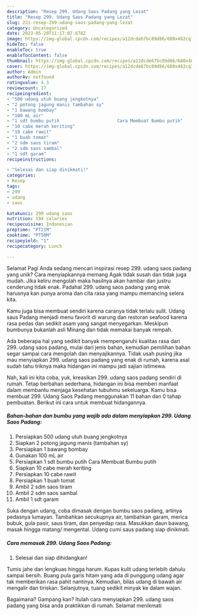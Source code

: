```yaml
---
description: "Resep 299. Udang Saos Padang yang Lezat"
title: "Resep 299. Udang Saos Padang yang Lezat"
slug: 221-resep-299-udang-saos-padang-yang-lezat
category: Uncategorized
date: 2023-05-20T11:17:07.678Z
image: https://img-global.cpcdn.com/recipes/a12dcde67bc89d86/680x482cq70/299-udang-saos-padang-foto-resep-utama.jpg
hideToc: false
enableToc: true
enableTocContent: false
thumbnail: https://img-global.cpcdn.com/recipes/a12dcde67bc89d86/680x482cq70/299-udang-saos-padang-foto-resep-utama.jpg
cover: https://img-global.cpcdn.com/recipes/a12dcde67bc89d86/680x482cq70/299-udang-saos-padang-foto-resep-utama.jpg
author: Admin
authorAv: notfound
ratingvalue: 4.3
reviewcount: 17
recipeingredient:
- "500 udang utuh buang jengkotnya"
- "2 potong jagung manis tambahan sy"
- "1 bawang bombay"
- "100 mL air"
- "1 sdt bumbu putih                      Cara Membuat Bumbu putih"
- "10 cabe merah keriting"
- "10 cabe rawit"
- "1 buah tomat"
- "2 sdm saos tiram"
- "2 sdm saos sambal"
- "1 sdt garam"
recipeinstructions:

- "Selesai dan siap dinikmati!"
categories:
- Resep
tags:
- 299
- udang
- saos

katakunci: 299 udang saos 
nutrition: 194 calories
recipecuisine: Indonesian
preptime: "PT21M"
cooktime: "PT50M"
recipeyield: "1"
recipecategory: Lunch

---
```



Selamat Pagi Anda sedang mencari inspirasi resep 299. udang saos padang yang unik? Cara menyiapkannya memang Agak tidak susah dan tidak juga mudah. Jika keliru mengolah maka hasilnya akan hambar dan justru cenderung tidak enak. Padahal 299. udang saos padang yang enak harusnya kan punya aroma dan cita rasa yang mampu memancing selera kita.


Kamu juga bisa membuat sendiri karena caranya tidak terlalu sulit. Udang saus Padang menjadi menu favorit di warung dan restoran seafood karena rasa pedas dan sedikit asam yang sangat menyegarkan. Meskipun bumbunya bukanlah asli Minang dan tidak memakai banyak rempah.

Ada beberapa hal yang sedikit banyak mempengaruhi kualitas rasa dari 299. udang saos padang, mulai dari jenis bahan, kemudian pemilihan bahan segar sampai cara mengolah dan menyajikannya. Tidak usah pusing jika mau menyiapkan 299. udang saos padang yang enak di rumah, karena asal sudah tahu triknya maka hidangan ini mampu jadi sajian istimewa.


Nah, kali ini kita coba, yuk, kreasikan 299. udang saos padang sendiri di rumah. Tetap berbahan sederhana, hidangan ini bisa memberi manfaat dalam membantu menjaga kesehatan tubuhmu sekeluarga. Kamu bisa membuat 299. Udang Saos Padang menggunakan 11 bahan dan 0 tahap pembuatan. Berikut ini cara untuk membuat hidangannya.

<!--inarticleads1-->

##### Bahan-bahan dan bumbu yang wajib ada dalam menyiapkan 299. Udang Saos Padang:

1. Persiapkan 500 udang utuh buang jengkotnya
1. Siapkan 2 potong jagung manis (tambahan sy)
1. Persiapkan 1 bawang bombay
1. Gunakan 100 mL air
1. Persiapkan 1 sdt bumbu putih                      Cara Membuat Bumbu putih
1. Siapkan 10 cabe merah keriting
1. Persiapkan 10 cabe rawit
1. Persiapkan 1 buah tomat
1. Ambil 2 sdm saos tiram
1. Ambil 2 sdm saos sambal
1. Ambil 1 sdt garam


Suka dengan udang, coba dimasak dengan bumbu saos padang, artinya pedasnya lumayan. Tambahkan secukupnya air, tambahkan garam, merica bubuk, gula pasir, saus tiram, dan penyedap rasa. Masukkan daun bawang, masak hingga matang/ mengental. Udang cumi saus padang siap dinikmati. 

<!--inarticleads2-->

##### Cara memasak 299. Udang Saos Padang:


1. Selesai dan siap dihidangkan!

Tumis jahe dan lengkuas hingga harum. Kupas kulit udang terlebih dahulu sampai bersih. Buang pula garis hitam yang ada di punggung udang agar tak memberikan rasa pahit nantinya. Kemudian, bilas udang di bawah air mengalir dan tiriskan. Selanjutnya, tuang sedikit minyak ke dalam wajan. 

Bagaimana? Gampang kan? Itulah cara menyiapkan 299. udang saos padang yang bisa anda praktikkan di rumah. Selamat menikmati
